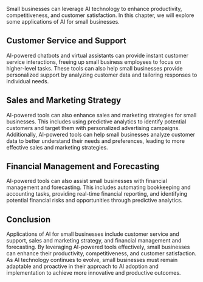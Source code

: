 
Small businesses can leverage AI technology to enhance productivity, competitiveness, and customer satisfaction. In this chapter, we will explore some applications of AI for small businesses.

Customer Service and Support
----------------------------

AI-powered chatbots and virtual assistants can provide instant customer service interactions, freeing up small business employees to focus on higher-level tasks. These tools can also help small businesses provide personalized support by analyzing customer data and tailoring responses to individual needs.

Sales and Marketing Strategy
----------------------------

AI-powered tools can also enhance sales and marketing strategies for small businesses. This includes using predictive analytics to identify potential customers and target them with personalized advertising campaigns. Additionally, AI-powered tools can help small businesses analyze customer data to better understand their needs and preferences, leading to more effective sales and marketing strategies.

Financial Management and Forecasting
------------------------------------

AI-powered tools can also assist small businesses with financial management and forecasting. This includes automating bookkeeping and accounting tasks, providing real-time financial reporting, and identifying potential financial risks and opportunities through predictive analytics.

Conclusion
----------

Applications of AI for small businesses include customer service and support, sales and marketing strategy, and financial management and forecasting. By leveraging AI-powered tools effectively, small businesses can enhance their productivity, competitiveness, and customer satisfaction. As AI technology continues to evolve, small businesses must remain adaptable and proactive in their approach to AI adoption and implementation to achieve more innovative and productive outcomes.
